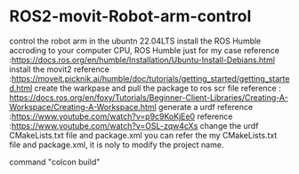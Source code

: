 # ROS2-movit-Robot-arm-control


control the robot arm in the ubuntn 22.04LTS
install the ROS Humble accroding to your computer CPU, ROS Humble just for my case 
reference :https://docs.ros.org/en/humble/Installation/Ubuntu-Install-Debians.html
install the movit2 
reference :https://moveit.picknik.ai/humble/doc/tutorials/getting_started/getting_started.html
create the warkpase and pull the package to ros scr file 
reference : https://docs.ros.org/en/foxy/Tutorials/Beginner-Client-Libraries/Creating-A-Workspace/Creating-A-Workspace.html
generate a urdf 
reference :https://www.youtube.com/watch?v=p9c9KoKjEe0
reference :https://www.youtube.com/watch?v=OSL-zqw4cXs
change the urdf CMakeLists.txt file and package.xml you can refer the my CMakeLists.txt file and package.xml, it is noly to modify the project name.
 
 command "colcon build"
